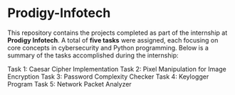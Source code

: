 # Prodigy-Infotech

This repository contains the projects completed as part of the internship at **Prodigy Infotech**. A total of **five tasks** were assigned, each focusing on core concepts in cybersecurity and Python programming. Below is a summary of the tasks accomplished during the internship:

Task 1: Caesar Cipher Implementation
Task 2: Pixel Manipulation for Image Encryption
Task 3: Password Complexity Checker
Task 4: Keylogger Program
Task 5: Network Packet Analyzer
